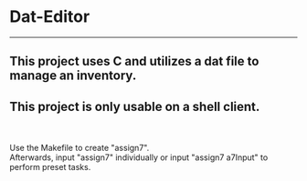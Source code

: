 # Dat-Editor
**********************************************
## This project uses C and utilizes a dat file to manage an inventory.
## This project is only usable on a shell client.
\
\
Use the Makefile to create "assign7".
\
Afterwards, input "assign7" individually or input "assign7 a7Input" to perform preset tasks.
